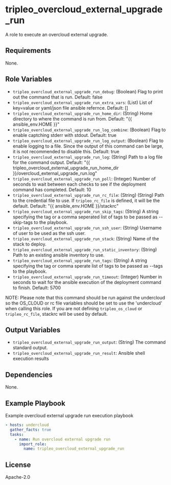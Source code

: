 tripleo_overcloud_external_upgrade_run
======================================

A role to execute an overcloud external upgrade.

Requirements
------------

None.

Role Variables
--------------

* `tripleo_overcloud_external_upgrade_run_debug`: (Boolean) Flag to print out the command that is run. Default: false
* `tripleo_overcloud_external_upgrade_run_extra_vars`: (List) List of key=value or yaml/json file ansible refernce. Default: []
* `tripleo_overcloud_external_upgrade_run_home_dir`: (String) Home directory to where the command is run from. Default: "{{ ansible_env.HOME }}"
* `tripleo_overcloud_external_upgrade_run_log_combine`: (Boolean) Flag to enable captching stderr with stdout. Default: true
* `tripleo_overcloud_external_upgrade_run_log_output`: (Boolean) Flag to enable logging to a file. Since the output of this command can be large, it is not recommended to disable this. Default: true
* `tripleo_overcloud_external_upgrade_run_log`: (String) Path to a log file for the command output. Default: "{{ tripleo_overcloud_external_upgrade_run_home_dir }}/overcloud_external_upgrade_run.log"
* `tripleo_overcloud_external_upgrade_run_poll`: (Integer) Number of seconds to wait between each checks to see if the deployment command has completed. Default: 10
* `tripleo_overcloud_external_upgrade_run_rc_file`: (String) (String) Path to the credential file to use. If `tripleo_rc_file` is defined, it will be the default. Default: "{{ ansible_env.HOME }}/stackrc"
* `tripleo_overcloud_external_upgrade_run_skip_tags`: (String) A string specifying the tag or a comma seperated list of tags to be passed as --skip-tags to the playbook.
* `tripleo_overcloud_external_upgrade_run_ssh_user`: (String) Username of user to be used as the ssh user.
* `tripleo_overcloud_external_upgrade_run_stack`: (String) Name of the stack to deploy.
* `tripleo_overcloud_external_upgrade_run_static_inventory`: (String) Path to an existing ansible inventory to use.
* `tripleo_overcloud_external_upgrade_run_tags`: (String) A string specifying the tag or comma sperate list of tags to be passed as --tags to the playbook.
* `tripleo_overcloud_external_upgrade_run_timeout`: (Integer) Number in seconds to wait for the ansible execution of the deployment command to finish. Default: 5700

NOTE: Please note that this command should be run against the undercloud so the
OS_CLOUD or rc file variables should be set to use the 'undercloud' when
calling this role. If you are not defining `tripleo_os_cloud` or `tripleo_rc_file`,
stackrc will be used by default.

Output Variables
----------------

* `tripleo_overcloud_external_upgrade_run_output`: (String) The command standard output.
* `tripleo_overcloud_external_upgrade_run_result`: Ansible shell execution results

Dependencies
------------

None.

Example Playbook
----------------

Example overcloud external upgrade run execution playbook

```yaml
- hosts: undercloud
  gather_facts: true
  tasks:
    - name: Run overcloud external upgrade run
      import_role:
        name: tripleo_overcloud_external_upgrade_run
```

License
-------

Apache-2.0
